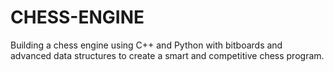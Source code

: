 # CHESS-ENGINE
 Building a chess engine using C++ and Python with bitboards and advanced data structures to create a smart and competitive chess program.
